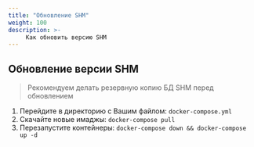 ```yaml
---
title: "Обновление SHM"
weight: 100
description: >-
     Как обновить версию SHM
---
```


## Обновление версии SHM

> Рекомендуем делать резервную копию БД SHM перед обновлением

1. Перейдите в директорию с Вашим файлом: `docker-compose.yml`
2. Скачайте новые имаджы: `docker-compose pull`
3. Перезапустите контейнеры: `docker-compose down && docker-compose up -d`


